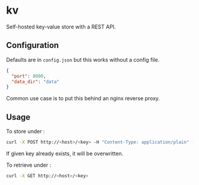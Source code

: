 # kv

Self-hosted key-value store with a REST API.

## Configuration

Defaults are in `config.json` but this works without a config file.

```json
{
  "port": 8000,
  "data_dir": "data"
}
```

Common use case is to put this behind an nginx reverse proxy.


## Usage

To store <value> under <key>:
```bash
curl -X POST http://<host>/<key> -H "Content-Type: application/plain" -d "<value>"
```
If given key already exists, it will be overwritten.

To retrieve <value> under <key>:
```bash
curl -X GET http://<host>/<key>
```

